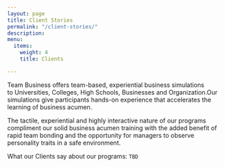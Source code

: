 ```yaml
---
layout: page
title: Client Stories
permalink: "/client-stories/"
description: 
menu:
  items:
    weight: 4
    title: Clients

---
```

Team Business offers team-based, experiential business simulations to Universities, Colleges, High Schools, Businesses and Organization.Our simulations give participants hands-on experience that accelerates the learning of business acumen.

The tactile, experiential and highly interactive nature of our programs compliment our solid business acumen training with the added benefit of rapid team bonding and the opportunity for managers to observe personality traits in a safe environment.

What our Clients say about our programs: `TBD`